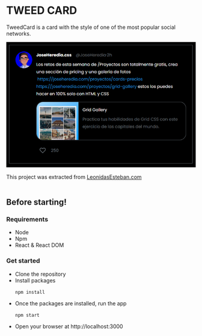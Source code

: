 # TWEED CARD

TweedCard is a card with the style of one of the most popular social networks.

![Project Image](src/static/images/project-image.PNG)

This project was extracted from [LeonidasEsteban.com](https://leonidasesteban.com/)
</br>
</br>

## Before starting!

### Requirements

- Node
- Npm
- React & React DOM

### Get started

- Clone the repository
- Install packages
  ```
  npm install
  ```
- Once the packages are installed, run the app
  ```
  npm start
  ```
- Open your browser at http://localhost:3000
